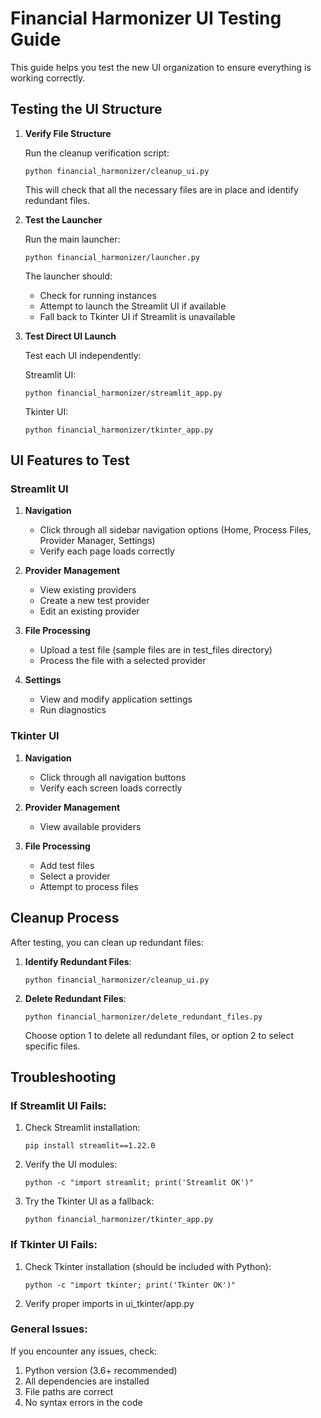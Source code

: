 # Financial Harmonizer UI Testing Guide

This guide helps you test the new UI organization to ensure everything is working correctly.

## Testing the UI Structure

1. **Verify File Structure**

   Run the cleanup verification script:
   ```
   python financial_harmonizer/cleanup_ui.py
   ```
   
   This will check that all the necessary files are in place and identify redundant files.

2. **Test the Launcher**

   Run the main launcher:
   ```
   python financial_harmonizer/launcher.py
   ```
   
   The launcher should:
   - Check for running instances
   - Attempt to launch the Streamlit UI if available
   - Fall back to Tkinter UI if Streamlit is unavailable

3. **Test Direct UI Launch**

   Test each UI independently:
   
   Streamlit UI:
   ```
   python financial_harmonizer/streamlit_app.py
   ```
   
   Tkinter UI:
   ```
   python financial_harmonizer/tkinter_app.py
   ```

## UI Features to Test

### Streamlit UI

1. **Navigation**
   - Click through all sidebar navigation options (Home, Process Files, Provider Manager, Settings)
   - Verify each page loads correctly

2. **Provider Management**
   - View existing providers
   - Create a new test provider
   - Edit an existing provider

3. **File Processing**
   - Upload a test file (sample files are in test_files directory)
   - Process the file with a selected provider

4. **Settings**
   - View and modify application settings
   - Run diagnostics

### Tkinter UI

1. **Navigation**
   - Click through all navigation buttons
   - Verify each screen loads correctly

2. **Provider Management**
   - View available providers

3. **File Processing**
   - Add test files
   - Select a provider
   - Attempt to process files

## Cleanup Process

After testing, you can clean up redundant files:

1. **Identify Redundant Files**:
   ```
   python financial_harmonizer/cleanup_ui.py
   ```

2. **Delete Redundant Files**:
   ```
   python financial_harmonizer/delete_redundant_files.py
   ```
   
   Choose option 1 to delete all redundant files, or option 2 to select specific files.

## Troubleshooting

### If Streamlit UI Fails:

1. Check Streamlit installation:
   ```
   pip install streamlit==1.22.0
   ```

2. Verify the UI modules:
   ```
   python -c "import streamlit; print('Streamlit OK')"
   ```

3. Try the Tkinter UI as a fallback:
   ```
   python financial_harmonizer/tkinter_app.py
   ```

### If Tkinter UI Fails:

1. Check Tkinter installation (should be included with Python):
   ```
   python -c "import tkinter; print('Tkinter OK')"
   ```

2. Verify proper imports in ui_tkinter/app.py

### General Issues:

If you encounter any issues, check:
1. Python version (3.6+ recommended)
2. All dependencies are installed
3. File paths are correct
4. No syntax errors in the code